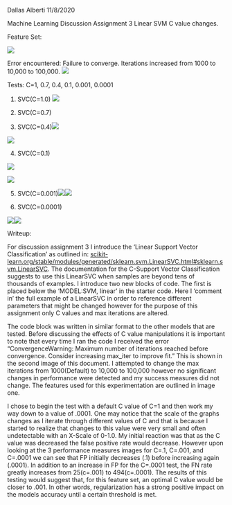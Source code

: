 

Dallas Alberti  11/8/2020

Machine Learning Discussion Assignment 3
Linear SVM C value changes. 

  

Feature Set:

  
![](https://lh3.googleusercontent.com/7qyxpTo4f-FroUb_kJpBW9JJv467BSdX1iYtt_Eg5WWP6JUwYtH9y9ou2s6GgfskaBVIYMe7EtB7Nu5sxUrtYjIIVa6YMEhKe_YGZ3A3gSnVFOJjjtHqsnHbzdgsZyLJifkiBOkM)  
  
  
  
  
  
  
  
  
  
  
  
  
  
  
  
  
  
  
  

Error encountered: Failure to converge. Iterations increased from 1000 to 10,000 to 100,000. ![](https://lh6.googleusercontent.com/kwQkMrM_bZCvCZPnl9l_lCEmvYGjkuyiI5q9p0KXY5vcQb2vGl5wQg_YoF0AAxbCksGrGq4s4jIYesv0uBK67T6z5IimF3cC4lFuOz1FsVIl9X0o-_MV5f4ZCV_Aoh8f4Idnfose)

  
  
  
  
  
  
  
  

Tests: C=1, 0.7, 0.4, 0.1, 0.001, 0.0001

1.  SVC(C=1.0) ![](https://lh5.googleusercontent.com/sQ3_kIIgx18ADf5sclfRA1m6UaN7bPg53vy4GCVB6nw0m1Nh1Ye8U4YgTfIbVZ7me0l-tA-KYCdEoK90H4t_5c21iS65pFyyf1r-VeSplYc5izA2u8eLic1DImmTI1RMODBNO1p4)
    

  
  
  
  
  
  
  
  

2.  SVC(C=0.7)
    
3.  SVC(C=0.4)![](https://lh5.googleusercontent.com/KBetKZsI68SvrVZbnFLviTQWvPgH7puxIsuSDF619ZKEfshroTEg-klk9fegrHTm786KaxANpZ_6ZB4KmzqwiCN045uvs2_CwAr6r493ob6VSH5tcP3Tsn1JiS3_dmFezIfyfn15)
    

  
![](https://lh4.googleusercontent.com/AEQGw-QqUDpqARN4BkbQbHbMqbBh_N5yLyNou96jAs3ZL6DKBBMRXMPwocIBfGsHy4YOfqZ6up3UL37-MPXinybdZJG-2_9JdtpgSqYJLRwbAtr2cSQmIJ2eu6yywmUe3qeP7BRF)  
  

4.  SVC(C=0.1)
    

  
  
![](https://lh6.googleusercontent.com/5sSZd0LtNbnOVnVvVfBZNYhBwbeKqrjTCkxt8ySvFhgKPQi965d2ioe6qpZMXTS2SoYY5p4F9WhtxdikNqt4aw4WdCHi3GjnJZEMT64UF2wK24vUtMvhJmcNHPH53srXwfS6Vlek)  
  
  
  
![](https://lh3.googleusercontent.com/l-ObB7KqZUsJJacBh5Y_iTi4KfrokcJsF3a5oN7uNOesuf7v7stZxKy5a3J2GwC_Zi4RGlKnfiloKtwlzk8N7amX3StJTbUGDRr2uUiNVMpY3BuZZmFVhqRFA1rwqpVuxkuLkA5W)  
  

5.  SVC(C=0.001)![](https://lh5.googleusercontent.com/uWJ9z3KtSX2z66ubxqS6HH1R3SpyMc0M0zfc0IuouNT3G8-KNWXoW1ukSP22ZaG_BQK8KYixWMclW_bG-RjpQTh0cQZPLzo5V6zpFzHBYZid7FyhdxVDZ7TOFdSB0EtJHE07rPhh)![](https://lh6.googleusercontent.com/tguhiYJ9cjMjGDP3jSMaxhDUYVRU8GrkZmYars8zlw34PktBJkwvtHQEhIGnoRGXOf3joDvDRI5Vbq64oHUKFQ7umckO1G8TiH6A8F1_FOTsnp87m5utnag-045XA-bmEJhUWA0f)
    

  
  
  
  
  
  
  
  
  
  
  
  
  
  
  
  
  
  
  
  
  

6.  SVC(C=0.0001)
    

![](https://lh5.googleusercontent.com/GleHnyWekkprvt0dUnXi6jkWy1d0dnxyhiMvoi-dHFp-OJM7R0SwkjEr2uLvLfl6y3IO-6-JRq0qpJZ4q3XViOvPK9GKGwFsUlHXAilaW9AXRbFbOnxDTTKjRgJ6iiJ-JovDuv8-)![](https://lh4.googleusercontent.com/MeA8HRzKCv901p2D0VX8oISDQ6a0Fp9Yh8VpbnOzBaQIBpm0nDmNcRQC7ckPWliujUHxG9wUjyOtulnWxXeoqaTZZufF6FTBvJwaEfbNntEzYZc9_gdr5KzHTqbvPHYBY5a_1Mf5)

  

Writeup:

  

For discussion assignment 3 I introduce the ‘Linear Support Vector Classification’ as outlined in: [scikit-learn.org/stable/modules/generated/sklearn.svm.LinearSVC.html#sklearn.svm.LinearSVC](https://scikit-learn.org/stable/modules/generated/sklearn.svm.LinearSVC.html#sklearn.svm.LinearSVC). The documentation for the C-Support Vector Classification suggests to use this LinearSVC when samples are beyond tens of thousands of examples. I introduce two new blocks of code. The first is placed below the ‘MODEL:SVM, linear’ in the starter code. Here I ‘comment in’ the full example of a LinearSVC in order to reference different parameters that might be changed however for the purpose of this assignment only C values and max iterations are altered.

The code block was written in similar format to the other models that are tested. Before discussing the effects of C value manipulations it is important to note that every time I ran the code I received the error “ConvergenceWarning: Maximum number of iterations reached before convergence. Consider increasing max_iter to improve fit.” This is shown in the second image of this document. I attempted to change the max iterations from 1000(Default) to 10,000 to 100,000 however no significant changes in performance were detected and my success measures did not change. The features used for this experimentation are outlined in image one.

I chose to begin the test with a default C value of C=1 and then work my way down to a value of .0001. One may notice that the scale of the graphs changes as I iterate through different values of C and that is because I started to realize that changes to this value were very small and often undetectable with an X-Scale of 0-1.0. My initial reaction was that as the C value was decreased the false positive rate would decrease. However upon looking at the 3 performance measures images for C=.1, C=.001, and C=.0001 we can see that FP initially decreases (.1) before increasing again (.0001). In addition to an increase in FP for the C=.0001 test, the FN rate greatly increases from 25(c=.001) to 494(c=.0001). The results of this testing would suggest that, for this feature set, an optimal C value would be closer to .001. In other words, regularization has a strong positive impact on the models accuracy until a certain threshold is met.
